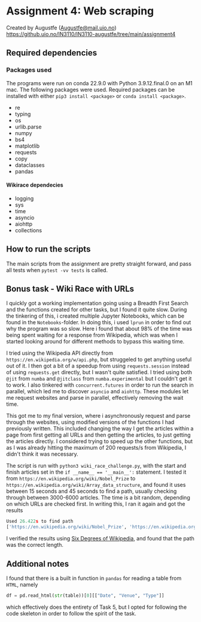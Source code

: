 # Assignment 4: Web scraping
Created by Augustfe (Augustfe@mail.uio.no) \
https://github.uio.no/IN3110/IN3110-augustfe/tree/main/assignment4
## Required dependencies
### Packages used
The programs were run on conda 22.9.0 with Python 3.9.12.final.0 on an M1 mac. The following packages were used. Required packages can be installed with either `pip3 install <package>` or `conda install <package>`.
- re
- typing
- os
- urlib.parse
- numpy
- bs4
- matplotlib
- requests
- copy
- dataclasses
- pandas
#### Wikirace dependecies
- logging
- sys
- time
- asyncio
- aiohttp
- collections

## How to run the scripts
The main scripts from the assignment are pretty straight forward, and pass all tests when `pytest -vv tests` is called.

## Bonus task - Wiki Race with URLs
I quickly got a working implementation going using a Breadth First Search and the functions created for other tasks, but I found it quite slow. During the tinkering of this, i created multiple Jupyter Notebooks, which can be found in the `Notebooks`-folder. In doing this, i used `lprun` in order to find out why the program was so slow. Here i found that about 98% of the time was being spent waiting for a response from Wikipedia, which was when I started looking around for different methods to bypass this waiting time.

I tried using the Wikipedia API directly from `https://en.wikipedia.org/w/api.php`, but struggeled to get anything useful out of it. I then got a bit of a speedup from using `requests.session` instead of using `requests.get` directly, but I wasn't quite satisfied. I tried using both `@jit` from `numba` and `@jitclass` from `numba.experimental` but I couldn't get it to work. I also tinkered with `concurrent.futures` in order to run the search in parallel, which led me to discover `asyncio` and `aiohttp`. These modules let me request websites and parse in parallel, effectively removing the wait time.

This got me to my final version, where i asynchronously request and parse through the websites, using modified versions of the functions I had previously written. This included changing the way I get the articles within a page from first getting all URLs and then getting the articles, to just getting the articles directly. I considered trying to speed up the other functions, but as I was already hitting the maximum of 200 requests/s from Wikipedia, I didn't think it was necessary.

The script is run with `python3 wiki_race_challenge.py`, with the start and finish articles set in the `if __name__ == '__main__':` statement. I tested it from `https://en.wikipedia.org/wiki/Nobel_Prize` to `https://en.wikipedia.org/wiki/Array_data_structure`, and found it uses between 15 seconds and 45 seconds to find a path, usually checking through between 3000-6000 articles. The time is a bit random, depending on which URLs are checked first. In writing this, I ran it again and got the results
```python
Used 26.422s to find path
['https://en.wikipedia.org/wiki/Nobel_Prize', 'https://en.wikipedia.org/wiki/Free_license', 'https://en.wikipedia.org/wiki/Database', 'https://en.wikipedia.org/wiki/Array_data_structure']
```
I verified the results using [Six Degrees of Wikipedia](https://www.sixdegreesofwikipedia.com/?source=Nobel%20Prize&target=Array%20(data%20structure)), and found that the path was the correct length.

## Additional notes
I found that there is a built in function in `pandas` for reading a table from `HTML`, namely
```python
df = pd.read_html(str(table))[0][["Date", "Venue", "Type"]]
```
which effectively does the entirety of Task 5, but I opted for following the code skeleton in order to follow the spirit of the task.
